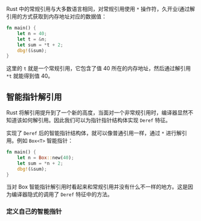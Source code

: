 Rust 中的常规引用与大多数语言相同，对常规引用使用 `*` 操作符，久开业i通过解引用的方式获取到内存地址对应的数据值：

```rust
fn main() {
    let n = 40;
    let t = &n;
    let sum = *t + 2;
    dbg!(&sum);
}
```

这里的 `t` 就是一个常规引用，它包含了值 40 所在的内存地址，然后通过解引用 `*t` 就能得到值 40。

## 智能指针解引用

Rust 将解引用提升到了一个新的高度，当面对一个非常规引用时，编译器显然不知道该如何解引用。因此我们可以为指针指针结构体实现 `Deref` 特征。

实现了 `Deref` 后的智能指针结构体，就可以像普通引用一样，通过 `*` 进行解引用。例如 `Box<T>` 智能指针：

```rust
fn main() {
    let n = Box::new(40);
    let sum = *n + 2;
    dbg!(&sum);
}
```

当对 Box 智能指针解引用时看起来和常规引用并没有什么不一样的地方。这是因为编译器隐式的调用了 `Deref` 特征中的方法。

### 定义自己的智能指针

